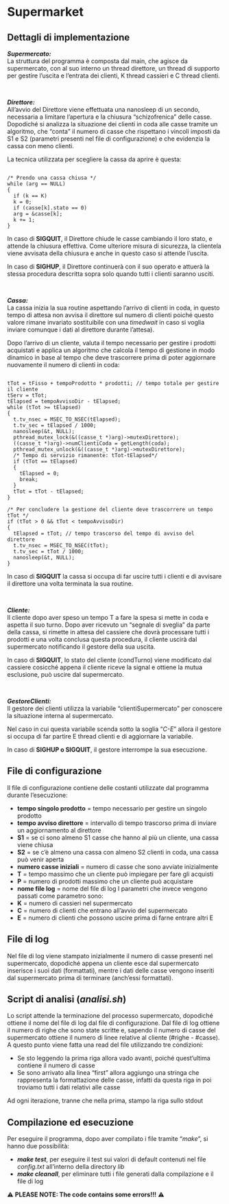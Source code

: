 # Supermarket

## Dettagli di implementazione

***Supermercato:*** \
La struttura del programma è composta dal main, che agisce da supermercato, con al suo interno un thread direttore, un thread di supporto per gestire l’uscita e l’entrata dei clienti, K thread cassieri e C thread clienti.

</br>

***Direttore:*** \
All’avvio del Direttore viene effettuata una nanosleep di un secondo, necessaria a limitare l’apertura e la chiusura “schizofrenica” delle casse.
Dopodiché si analizza la situazione dei clienti in coda alle casse tramite un algoritmo, che “conta” il numero di casse che rispettano i vincoli imposti da S1 e S2 (parametri presenti nel file di configurazione) e che evidenzia la cassa con meno clienti.

La tecnica utilizzata per scegliere la cassa da aprire è questa:
<pre><code>
/* Prendo una cassa chiusa */
while (arg == NULL)
{
  if (k == K)
  k = 0;
  if (casse[k].stato == 0)
  arg = &casse[k];
  k += 1;
}
</code></pre>

In caso di **SIGQUIT**, il Direttore chiude le casse cambiando il loro stato, e attende la chiusura effettiva. Come ulteriore misura di sicurezza, la clientela viene avvisata della chiusura e anche in questo caso si attende l’uscita. 

In caso di **SIGHUP**, il Direttore continuerà con il suo operato e attuerà la stessa procedura descritta sopra solo quando tutti i clienti saranno usciti.

</br>

***Cassa:*** \
La cassa inizia la sua routine aspettando l’arrivo di clienti in coda, in questo tempo di attesa non avvisa il direttore sul numero di clienti poiché questo valore rimane invariato sostituibile con una *timedwait* in caso si voglia inviare comunque i dati al direttore durante l’attesa).

Dopo l’arrivo di un cliente, valuta il tempo necessario per gestire i prodotti acquistati e applica un algoritmo che calcola il tempo di gestione in modo dinamico in base al tempo che deve trascorrere prima di poter aggiornare nuovamente il numero di clienti in coda:
<pre><code>
tTot = tFisso + tempoProdotto * prodotti; // tempo totale per gestire il cliente
tServ = tTot;
tElapsed = tempoAvvisoDir - tElapsed;
while (tTot >= tElapsed)
{
  t.tv_nsec = MSEC_TO_NSEC(tElapsed);
  t.tv_sec = tElapsed / 1000;
  nanosleep(&t, NULL);
  pthread_mutex_lock(&((casse_t *)arg)->mutexDirettore);
  ((casse_t *)arg)->numClientiCoda = getLength(coda);
  pthread_mutex_unlock(&((casse_t *)arg)->mutexDirettore);
  /* Tempo di servizio rimanente: tTot-tElapsed*/
  if (tTot == tElapsed)
  {
    tElapsed = 0;
    break;
  }
  tTot = tTot - tElapsed;
}
  
/* Per concludere la gestione del cliente deve trascorrere un tempo tTot */
if (tTot > 0 && tTot < tempoAvvisoDir)
{
  tElapsed = tTot; // tempo trascorso del tempo di avviso del direttore
  t.tv_nsec = MSEC_TO_NSEC(tTot);
  t.tv_sec = tTot / 1000;
  nanosleep(&t, NULL);
}
</code></pre>

In caso di **SIGQUIT** la cassa si occupa di far uscire tutti i clienti e di avvisare il direttore una volta terminata la sua routine.

</br>

***Cliente:*** \
Il cliente dopo aver speso un tempo T a fare la spesa si mette in coda e aspetta il suo turno.
Dopo aver ricevuto un “segnale di sveglia” da parte della cassa, si rimette in attesa del cassiere che dovrà processare tutti i prodotti e una volta conclusa questa procedura, il cliente uscirà dal supermercato notificando il gestore della sua uscita.

In caso di **SIGQUIT**, lo stato del cliente (condTurno) viene modificato dal cassiere cosicché appena il cliente riceve la signal e ottiene la mutua esclusione, può uscire dal supermercato.

</br>

***GestoreClienti:*** \
Il gestore dei clienti utilizza la variabile “clientiSupermercato” per conoscere la situazione interna al supermercato.

Nel caso in cui questa variabile scenda sotto la soglia “*C-E*” allora il gestore si occupa di far partire E thread clienti e di aggiornare la variabile.

In caso di **SIGHUP o SIGQUIT**, il gestore interrompe la sua esecuzione.

## File di configurazione
Il file di configurazione contiene delle costanti utilizzate dal programma durante l’esecuzione:
- **tempo singolo prodotto** = tempo necessario per gestire un singolo prodotto
- **tempo avviso direttore** = intervallo di tempo trascorso prima di inviare un aggiornamento al direttore
- **S1** = se ci sono almeno S1 casse che hanno al più un cliente, una cassa viene chiusa
- **S2** = se c’è almeno una cassa con almeno S2 clienti in coda, una cassa può venir aperta
- **numero casse iniziali** = numero di casse che sono avviate inizialmente
- **T** = tempo massimo che un cliente può impiegare per fare gli acquisti
- **P** = numero di prodotti massimo che un cliente può acquistare
- **nome file log** = nome del file di log
I parametri che invece vengono passati come parametro sono:
- **K** = numero di cassieri nel supermercato
- **C** = numero di clienti che entrano all’avvio del supermercato
- **E** = numero di clienti che possono uscire prima di farne entrare altri E

## File di log
Nel file di log viene stampato inizialmente il numero di casse presenti nel supermercato, dopodiché appena un cliente esce dal supermercato inserisce i suoi dati (formattati), mentre i dati delle casse vengono inseriti dal supermercato prima di terminare (anch’essi formattati).

## Script di analisi (*analisi.sh*)
Lo script attende la terminazione del processo supermercato, dopodiché ottiene il nome del file di log dal file di configurazione.
Dal file di log ottiene il numero di righe che sono state scritte e, sapendo il numero di casse del supermercato ottiene il numero di linee relative al cliente (#righe - #casse). A questo punto viene fatta una read del file utilizzando tre condizioni:
- Se sto leggendo la prima riga allora vado avanti, poiché quest’ultima contiene il numero di casse
- Se sono arrivato alla linea “first” allora aggiungo una stringa che rappresenta la formattazione delle casse, infatti da questa riga in poi troviamo tutti i dati relativi alle casse 

Ad ogni iterazione, tranne che nella prima, stampo la riga sullo stdout

## Compilazione ed esecuzione
Per eseguire il programma, dopo aver compilato i file tramite “*make*”, si hanno due possibilità:
- ***make test***, per eseguire il test sui valori di default contenuti nel file *config.txt* all’interno della directory *lib*
- ***make cleanall***, per eliminare tutti i file generati dalla compilazione e il file di log


:warning: **PLEASE NOTE: The code contains some errors!!!** :warning:

